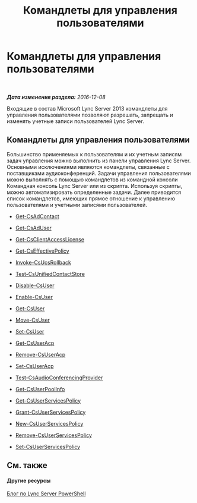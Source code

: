 ﻿---
title: Командлеты для управления пользователями
TOCTitle: Командлеты для управления пользователями
ms:assetid: 85312f3f-28e8-421c-b94c-e6ead1f5f755
ms:mtpsurl: https://technet.microsoft.com/ru-ru/library/Gg398677(v=OCS.15)
ms:contentKeyID: 49310380
ms.date: 12/10/2016
mtps_version: v=OCS.15
ms.translationtype: HT
---

# Командлеты для управления пользователями

 

_**Дата изменения раздела:** 2016-12-08_

Входящие в состав Microsoft Lync Server 2013 командлеты для управления пользователями позволяют разрешать, запрещать и изменять учетные записи пользователей Lync Server.

## Командлеты для управления пользователями

Большинство применяемых к пользователям и их учетным записям задач управления можно выполнить из панели управления Lync Server. Основными исключениями являются командлеты, связанные с поставщиками аудиоконференций. Задачи управления пользователями можно выполнять с помощью командлетов из командной консоли Командная консоль Lync Server или из скрипта. Используя скрипты, можно автоматизировать определенные задачи. Далее приводится список командлетов, имеющих прямое отношение к управлению пользователями и учетными записями пользователей.

  -   
    [Get-CsAdContact](https://docs.microsoft.com/en-us/powershell/module/skype/Get-CsAdContact)

  -   
    [Get-CsAdUser](https://docs.microsoft.com/en-us/powershell/module/skype/Get-CsAdUser)

  - [Get-CsClientAccessLicense](https://docs.microsoft.com/en-us/powershell/module/skype/Get-CsClientAccessLicense)

  - [Get-CsEffectivePolicy](https://docs.microsoft.com/en-us/powershell/module/skype/Get-CsEffectivePolicy)

  - [Invoke-CsUcsRollback](https://docs.microsoft.com/en-us/powershell/module/skype/Invoke-CsUcsRollback)

  - [Test-CsUnifiedContactStore](https://docs.microsoft.com/en-us/powershell/module/skype/Test-CsUnifiedContactStore)

  -   
    [Disable-CsUser](https://docs.microsoft.com/en-us/powershell/module/skype/Disable-CsUser)

  -   
    [Enable-CsUser](https://docs.microsoft.com/en-us/powershell/module/skype/Enable-CsUser)

  -   
    [Get-CsUser](https://docs.microsoft.com/en-us/powershell/module/skype/Get-CsUser)

  -   
    [Move-CsUser](https://docs.microsoft.com/en-us/powershell/module/skype/Move-CsUser)

  -   
    [Set-CsUser](https://docs.microsoft.com/en-us/powershell/module/skype/Set-CsUser)

  -   
    [Get-CsUserAcp](https://docs.microsoft.com/en-us/powershell/module/skype/Get-CsUserAcp)

  -   
    [Remove-CsUserAcp](https://docs.microsoft.com/en-us/powershell/module/skype/Remove-CsUserAcp)

  -   
    [Set-CsUserAcp](https://docs.microsoft.com/en-us/powershell/module/skype/Set-CsUserAcp)

  -   
    [Test-CsAudioConferencingProvider](https://docs.microsoft.com/en-us/powershell/module/skype/Test-CsAudioConferencingProvider)

  -   
    [Get-CsUserPoolInfo](https://docs.microsoft.com/en-us/powershell/module/skype/Get-CsUserPoolInfo)

  - [Get-CsUserServicesPolicy](https://docs.microsoft.com/en-us/powershell/module/skype/Get-CsUserServicesPolicy)

  - [Grant-CsUserServicesPolicy](https://docs.microsoft.com/en-us/powershell/module/skype/Grant-CsUserServicesPolicy)

  - [New-CsUserServicesPolicy](https://docs.microsoft.com/en-us/powershell/module/skype/New-CsUserServicesPolicy)

  - [Remove-CsUserServicesPolicy](https://docs.microsoft.com/en-us/powershell/module/skype/Remove-CsUserServicesPolicy)

  - [Set-CsUserServicesPolicy](https://docs.microsoft.com/en-us/powershell/module/skype/Set-CsUserServicesPolicy)

## См. также

#### Другие ресурсы

[Блог по Lync Server PowerShell](http://go.microsoft.com/fwlink/?linkid=203150%26clcid=0x419)

